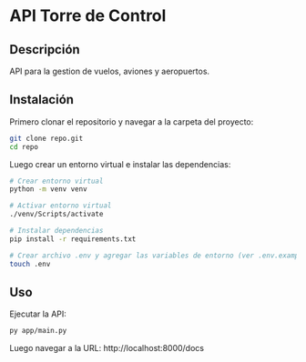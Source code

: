 # API Torre de Control

## Descripción

API para la gestion de vuelos, aviones y aeropuertos.

## Instalación

Primero clonar el repositorio y navegar a la carpeta del proyecto:

```bash
git clone repo.git
cd repo
```

Luego crear un entorno virtual e instalar las dependencias:

```bash
# Crear entorno virtual
python -m venv venv

# Activar entorno virtual
./venv/Scripts/activate

# Instalar dependencias
pip install -r requirements.txt

# Crear archivo .env y agregar las variables de entorno (ver .env.example)
touch .env
```

## Uso

Ejecutar la API:

```bash
py app/main.py
```

Luego navegar a la URL: http://localhost:8000/docs
